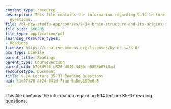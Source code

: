 ```yaml
---
content_type: resource
description: This file contains the information regarding 9.14 lecture 35-37 reading
  questions.
file: /ol-ocw-studio-app/courses/9-14-brain-structure-and-its-origins-spring-2014/f1e07f788f24641d7fae6a5dc889e0a8_MIT9_14S14_Lec35-37ReadQue.pdf
file_size: 660285
file_type: application/pdf
learning_resource_types:
- Readings
license: https://creativecommons.org/licenses/by-nc-sa/4.0/
ocw_type: OCWFile
parent_title: Readings
parent_type: CourseSection
parent_uid: b70fd933-c826-d046-3486-e5588b6773ad
resourcetype: Document
title: 9.14 Lecture 35-37 Reading Questions
uid: f1e07f78-8f24-641d-7fae-6a5dc889e0a8
---
```

This file contains the information regarding 9.14 lecture 35-37 reading questions.